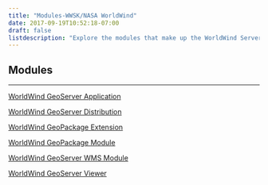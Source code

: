 ```yaml
---
title: "Modules-WWSK/NASA WorldWind"
date: 2017-09-19T10:52:18-07:00
draft: false
listdescription: "Explore the modules that make up the WorldWind Server Kit."
---
```


## Modules

---

<a target="_blank" href="https://github.com/NASAWorldWind/WorldWindServerKit/tree/develop/worldwind-geoserver">WorldWind GeoServer Application</a>

<a target="_blank" href="https://github.com/NASAWorldWind/WorldWindServerKit/tree/develop/worldwind-geoserver-dist">WorldWind GeoServer Distribution</a>

<a target="_blank" href="https://github.com/NASAWorldWind/WorldWindServerKit/tree/develop/worldwind-gs-geopkg">WorldWind GeoPackage Extension</a>

<a target="_blank" href="https://github.com/NASAWorldWind/WorldWindServerKit/tree/develop/worldwind-gt-geopkg">WorldWind GeoPackage Module</a>

<a target="_blank" href="https://github.com/NASAWorldWind/WorldWindServerKit/tree/develop/worldwind-gs-wms">WorldWind GeoServer WMS Module</a>

<a target="_blank" href="https://github.com/NASAWorldWind/WorldWindServerKit/tree/feature/%23107-worldwind_viewer/worldwind-gs-viewer">WorldWind GeoServer Viewer</a>